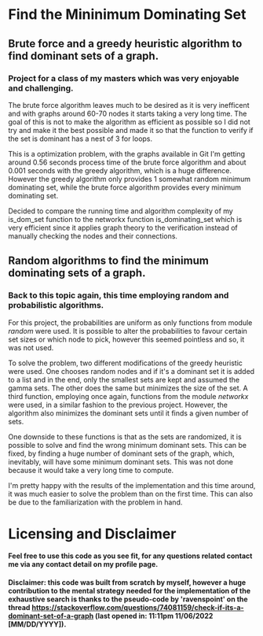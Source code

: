 # Find the Mininimum Dominating Set
## Brute force and a greedy heuristic algorithm to find dominant sets of a graph.
### Project for a class of my masters which was very enjoyable and challenging.

 The brute force algorithm leaves much to be desired as it is very inefficent and with graphs around 60-70 nodes it starts taking a very long time. The goal of this is not to make the algorithm as efficient as possible so I did not try and make it the best possible and made it so that the function to verify if the set is dominant has a nest of 3 for loops.

 This is a optimization problem, with the graphs available in Git I'm getting around 0.56 seconds process time of the brute force algorithm and about 0.001 seconds with the greedy algorithm, which is a huge difference. However the greedy algorithm only provides 1 somewhat random minimum dominating set, while the brute force algorithm provides every minimum dominating set.

 Decided to compare the running time and algorithm complexity of my is_dom_set function to the networkx function is_dominating_set which is very efficient since it applies graph theory to the verification instead of manually checking the nodes and their connections.

## Random algorithms to find the minimum dominating sets of a graph.
### Back to this topic again, this time employing random and probabilistic algorithms.

For this project, the probabilities are uniform as only functions from module *random* were used. It is possible to alter the probabilities to favour certain set sizes or which node to pick, however this seemed pointless and so, it was not used.

To solve the problem, two different modifications of the greedy heuristic were used. One chooses random nodes and if it's a dominant set it is added to a list and in the end, only the smallest sets are kept and assumed the gamma sets. The other does the same but minimizes the size of the set. A third function, employing once again, functions from the module *networkx* were used, in a similar fashion to the previous project. However, the algorithm also minimizes the dominant sets until it finds a given number of sets.

One downside to these functions is that as the sets are randomized, it is possible to solve and find the wrong minimum dominant sets. This can be fixed, by finding a huge number of dominant sets of the graph, which, inevitably, will have some minimum dominant sets. This was not done because it would take a very long time to compute.

I'm pretty happy with the results of the implementation and this time around, it was much easier to solve the problem than on the first time. This can also be due to the familiarization with the problem in hand.

# Licensing and Disclaimer
#### Feel free to use this code as you see fit, for any questions related contact me via any contact detail on my profile page.
#### Disclaimer: this code was built from scratch by myself, however a huge contribution to the mental strategy needed for the implementation of the exhaustive search is thanks to the pseudo-code by 'ravenspoint' on the thread https://stackoverflow.com/questions/74081159/check-if-its-a-dominant-set-of-a-graph (last opened in: 11:11pm 11/06/2022 [MM/DD/YYYY]).
